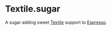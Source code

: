 Textile.sugar
=============

A sugar adding sweet [Textile] support to [Espresso][].

[espresso]: <http://macrabbit.com/espresso/> "Espresso, by MacRabbit"
[textile]: <http://hobix.com/textile/> "A Textile Reference"
